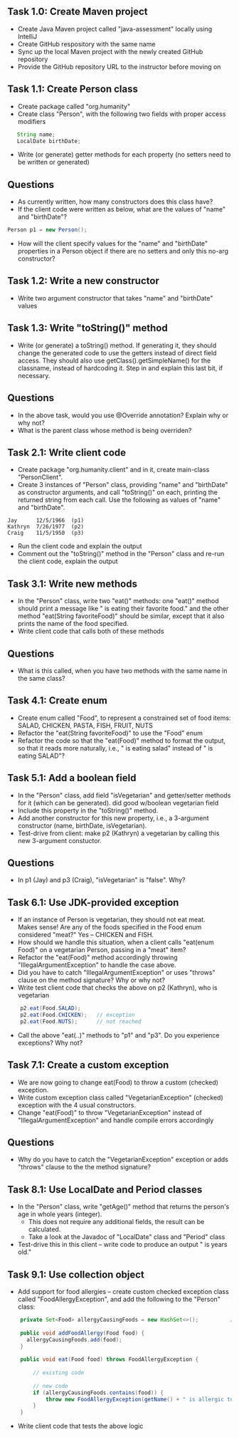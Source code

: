 

## Task 1.0: Create Maven project
- Create Java Maven project called "java-assessment"
  locally using IntelliJ
- Create GitHub respository with the same name
- Sync up the local Maven project with the newly
  created GitHub repository
- Provide the GitHub repository URL to the instructor
  before moving on


## Task 1.1: Create Person class
- Create package called "org.humanity"
- Create class "Person", with the following two fields
  with proper access modifiers

```java
   String name;
   LocalDate birthDate;
```

- Write (or generate) getter methods for each 
  property (no setters need to be written or
  generated)

## Questions
- As currently written, how many constructors does this class have?
- If the client code were written as below, what are the values 
  of "name" and "birthDate"?

```java
Person p1 = new Person();
```

- How will the client specify values for the "name" and "birthDate" 
  properties in a Person object if there are no setters 
  and only this no-arg constructor?

## Task 1.2: Write a new constructor
- Write two argument constructor that takes "name" and "birthDate" 
  values

## Task 1.3: Write "toString()" method
- Write (or generate) a toString() method.  If generating it, 
  they should change the generated code to use the getters 
  instead of direct field access. They should also use 
  getClass().getSimpleName() for the classname, instead of 
  hardcoding it.  Step in and explain this last bit, if necessary.

## Questions
- In the above task, would you use @Override annotation? 
  Explain why or why not?
- What is the parent class whose method is being overriden?

## Task 2.1: Write client code
- Create package "org.humanity.client" and in it, create 
  main-class "PersonClient".
- Create 3 instances of "Person" class, providing "name" and 
  "birthDate" as constructor arguments, and call "toString()" 
  on each, printing the returned string from each call. Use
  the following as values of "name" and "birthDate".  

```
Jay		 12/5/1966	(p1)
Kathryn	 7/26/1977	(p2)
Craig	 11/5/1950	(p3)
```

- Run the client code and explain the output
- Comment out the "toString()" method in the "Person" class
  and re-run the client code, explain the output

## Task 3.1: Write new methods
- In the "Person" class, write two "eat()" methods: one "eat()"
  method  should print a message like 
  "<name> is eating their favorite food." and 
  the other method "eat(String favoriteFood)" should be similar, 
  except that it also prints the name of the food specified.
- Write client code that calls both of these methods

## Questions
- What is this called, when you have two methods with the 
  same name in the same class?

## Task 4.1: Create enum
- Create enum called "Food", to represent a constrained 
  set of food items: SALAD, CHICKEN, PASTA, FISH, FRUIT, NUTS
- Refactor the "eat(String favoriteFood)" to use the "Food"
  enum
- Refactor the code so that the "eat(Food)" method to format 
  the output, so that it reads more naturally, i.e., 
  "<name> is eating salad" instead of "<name> is eating SALAD"?

## Task 5.1: Add a boolean field
- In the "Person" class, add field "isVegetarian" and 
  getter/setter methods for it (which can be generated).
  did good w/boolean vegetarian field
- Include this property in the "toString()" method.
- Add another constructor for this new property, i.e., 
  a 3-argument constructor (name, birthDate, isVegetarian).
- Test-drive from client: make p2 (Kathryn) a vegetarian 
  by calling this new 3-argument constuctor.

## Questions
- In p1 (Jay) and p3 (Craig), "isVegetarian" is "false".  Why?

## Task 6.1: Use JDK-provided exception
- If an instance of Person is vegetarian, they should not eat meat.  
  Makes sense! Are any of the foods specified in the Food 
  enum considered "meat?"  Yes – CHICKEN and FISH.
- How should we handle this situation, when a client calls 
  "eat(enum Food)" on a vegetarian Person, passing in a "meat" item?
- Refactor the "eat(Food)" method accordingly throwing 
  "IllegalArgumentException" to handle the case above.
- Did you have to catch "IllegalArgumentException" or uses
  "throws" clause on the method signature?  Why or why not?
- Write test client code that checks the above on p2 (Kathryn), 
  who is vegetarian

```java
	p2.eat(Food.SALAD);
	p2.eat(Food.CHICKEN);	// exception
	p2.eat(Food.NUTS);		// not reached
```
- Call the above "eat(..)" methods to "p1" and "p3".
  Do you experience exceptions? Why not?

## Task 7.1: Create a custom exception
- We are now going to change eat(Food) to throw a custom (checked) exception.
- Write custom exception class called "VegetarianException" (checked) 
  exception with the 4 usual constructors.
- Change "eat(Food)" to throw "VegetarianException" instead of 
  "IllegalArgumentException" and handle compile errors accordingly

## Questions
- Why do you have to catch the "VegetarianException" exception or
  adds "throws" clause to the the method signature?

## Task 8.1: Use LocalDate and Period classes
- In the "Person" class, write "getAge()" method that returns
  the person's age in whole years (integer). 
  - This does not require any additional fields, the result 
    can be calculated.
  - Take a look at the Javadoc of "LocalDate" class and
    "Period" class
- Test-drive this in this client – write code to produce an
  output "<name> is <age> years old."

## Task 9.1: Use collection object
- Add support for food allergies – create custom checked exception 
  class called "FoodAllergyException", and add the following to 
  the "Person" class:

```java
    private Set<Food> allergyCausingFoods = new HashSet<>();          // Question: why use Set here?
	
	public void addFoodAllergy(Food food) {
      allergyCausingFoods.add(food);
	}
	
	public void eat(Food food) throws FoodAllergyException {
        
        // existing code
      
        // new code
        if (allergyCausingFoods.contains(food)) {
            throw new FoodAllergyException(getName() + " is allergic to " + food);
        }
    }
```

- Write client code that tests the above logic

